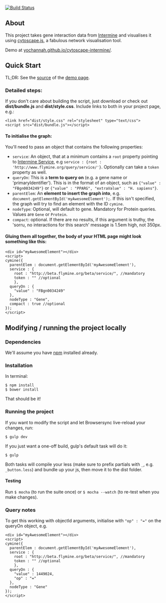 [![Build Status](https://travis-ci.org/yochannah/cytoscape-intermine.svg?branch=master)](https://travis-ci.org/yochannah/cytoscape-intermine)

## About
This project takes gene interaction data from [Intermine](https://github.com/intermine/intermine) and visualises it using [cytoscape.js](http://js.cytoscape.org/), a fabulous network visualisation tool.

Demo at [yochannah.github.io/cytoscape-intermine/](http://yochannah.github.io/cytoscape-intermine/).

## Quick Start

TL;DR: See the [source](https://github.com/yochannah/cytoscape-intermine/blob/master/index.html) of the [demo page](http://yochannah.github.io/cytoscape-intermine/).

### Detailed steps:
If you don't care about building the script, just download or check out **dist/bundle.js** and **dist/style.css**.
Include links to both in your project page, e.g.:

    <link href="dist/style.css" rel="stylesheet" type="text/css">
    <script src="dist/bundle.js"></script>

#### To initialise the graph:

You'll need to pass an object that contains the following properties:

* `service`: An object, that at a minimum contains a `root` property pointing to [Intermine Service](http://iodocs.labs.intermine.org/), e.g `service : {root : 'http://www.flymine.org/query/service/'}`. Optionally can take a `token` property as well.
* `queryOn`: This is a **term to query on** (e.g. a gene name or 'primaryIdentifier'). This is in the format of an object, such as `{"value" : "FBgn0034249"}` or `{"value" : "PPARG", "extraValue" : "H. sapiens"}`.
* `parentElem`: An **element to insert the graph into**, e.g. `document.getElementById('myAwesomeElement');`. If this isn't specified, the graph will try to find an element with the ID `cymine`.
* `nodeType`: Optional, will default to gene. Mandatory for Protein queries. Values are `Gene` or `Protein`.
* `compact`: optional. If there are no results, if this argument is truthy, the 'sorru, no interactions for this search' message is 1.5em high, not 350px.

#### Gluing them all together, the body of your HTML page might look something like this:

    <div id="myAwesomeElement"></div>
    <script>
    cymine({
      parentElem : document.getElementById('myAwesomeElement'),
      service : {
        root : "http://beta.flymine.org/beta/service/", //mandatory
        token : "" //optional
        },
      queryOn : {
        "value" : "FBgn0034249"
      },
      nodeType : "Gene",
      compact : true //optional
    });
    </script>

## Modifying / running the project locally
### Dependencies
We'll assume you have [npm](https://nodejs.org/download/) installed already.

### Installation

In terminal:

    $ npm install
    $ bower install

That should be it!

### Running the project

If you want to modify the script and let Browsersync live-reload your changes, run:

    $ gulp dev

If you just want a one-off build, gulp's default task will do it:

    $ gulp

Both tasks will compile your less (make sure to prefix partials with `_`, e.g. `_button.less`) and bundle up your js, then move it to the dist folder.

#### Testing

  Run `$ mocha` (to run the suite once) or `$ mocha --watch` (to re-test when you make changes).

### Query notes

To get this working with objectId arguments, initialise with `"op" : "="` on the queryOn object, e.g.

    <div id="myAwesomeElement"></div>
    <script>
    cymine({
      parentElem : document.getElementById('myAwesomeElement'),
      service : {
        root : "http://beta.flymine.org/beta/service/", //mandatory
        token : "" //optional
        },
      queryOn : {
        "value" : 1449024,
        "op" : "="
      },
      nodeType : "Gene"
    });
    </script>
